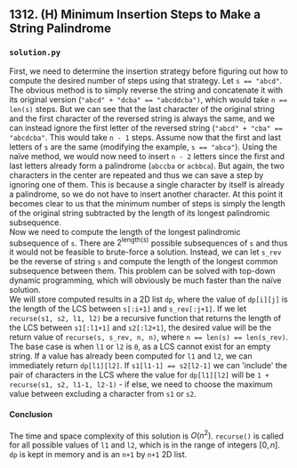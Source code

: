 ## 1312. (H) Minimum Insertion Steps to Make a String Palindrome

### `solution.py`
First, we need to determine the insertion strategy before figuring out how to compute the desired number of steps using that strategy. Let `s == "abcd"`. The obvious method is to simply reverse the string and concatenate it with its original version (`"abcd" + "dcba" == "abcddcba")`, which would take `n == len(s)` steps. But we can see that the last character of the original string and the first character of the reversed string is always the same, and we can instead ignore the first letter of the reversed string (`"abcd" + "cba" == "abcdcba"`. This would take `n - 1` steps. Assume now that the first and last letters of `s` are the same (modifying the example, `s == "abca"`). Using the naïve method, we would now need to insert `n - 2` letters since the first and last letters already form a palindrome (`abccba` or `acbbca`). But again, the two characters in the center are repeated and thus we can save a step by ignoring one of them. This is because a single character by itself is already a palindrome, so we do not have to insert another character. At this point it becomes clear to us that the minimum number of steps is simply the length of the original string subtracted by the length of its longest palindromic subsequence.  
Now we need to compute the length of the longest palindromic subsequence of `s`. There are $2^{\text{length}(s)}$ possible subsequences of `s` and thus it would not be feasible to brute-force a solution. Instead, we can let `s_rev` be the reverse of string `s` and compute the length of the longest common subsequence between them. This problem can be solved with top-down dynamic programming, which will obviously be much faster than the naïve solution.  
We will store computed results in a 2D list `dp`, where the value of `dp[i][j]` is the length of the LCS between `s[:i+1]` and `s_rev[:j+1]`. If we let `recurse(s1, s2, l1, l2)` be a recursive function that returns the length of the LCS between `s1[:l1+1]` and `s2[:l2+1]`, the desired value will be the return value of `recurse(s, s_rev, n, n)`, where `n == len(s) == len(s_rev)`. The base case is when `l1` or `l2` is `0`, as a LCS cannot exist for an empty string. If a value has already been computed for `l1` and `l2`, we can immediately return `dp[l1][l2]`. If `s1[l1-1] == s2[l2-1]` we can 'include' the pair of characters in the LCS where the value for `dp[l1][l2]` will be `1 + recurse(s1, s2, l1-1, l2-1)` - if else, we need to choose the maximum value between excluding a character from `s1` or `s2`.  

#### Conclusion
The time and space complexity of this solution is $O(n^2)$. `recurse()` is called for all possible values of `l1` and `l2`, which is in the range of integers $[0, n]$. `dp` is kept in memory and is an `n+1` by `n+1` 2D list.  
  
  